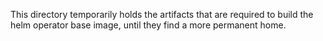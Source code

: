 This directory temporarily holds the artifacts that are required to build the
helm operator base image, until they find a more permanent home.
